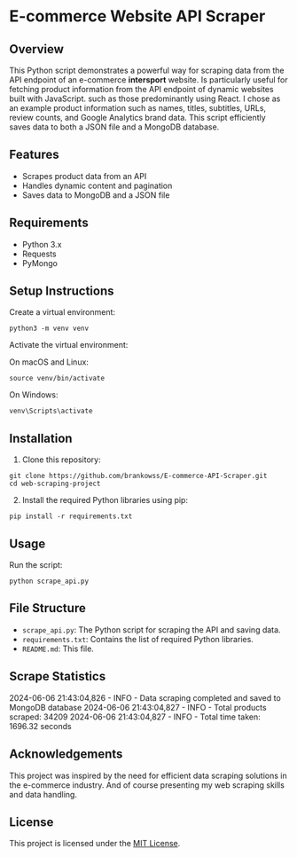# E-commerce Website API Scraper

## Overview

This Python script demonstrates a powerful way for scraping data from the API endpoint of an e-commerce **intersport** website. Is particularly useful for fetching product information from the API endpoint of dynamic websites built with JavaScript. such as those predominantly using React. I chose as an example product information such as names, titles, subtitles, URLs, review counts, and Google Analytics brand data. This script efficiently saves data to both a JSON file and a MongoDB database.

## Features

- Scrapes product data from an API
- Handles dynamic content and pagination
- Saves data to MongoDB and a JSON file

## Requirements

- Python 3.x
- Requests
- PyMongo

## Setup Instructions

Create a virtual environment:
```
python3 -m venv venv
```
Activate the virtual environment:

On macOS and Linux:
```
source venv/bin/activate
```
On Windows:
```
venv\Scripts\activate
```

## Installation

1. Clone this repository:
```
git clone https://github.com/brankowss/E-commerce-API-Scraper.git
cd web-scraping-project
```

2. Install the required Python libraries using pip:
```
pip install -r requirements.txt
```

## Usage

Run the script:

```
python scrape_api.py
```

## File Structure

- `scrape_api.py`: The Python script for scraping the API and saving data.
- `requirements.txt`: Contains the list of required Python libraries.
- `README.md`: This file.

## Scrape Statistics

2024-06-06 21:43:04,826 - INFO - Data scraping completed and saved to MongoDB database
2024-06-06 21:43:04,827 - INFO - Total products scraped: 34209
2024-06-06 21:43:04,827 - INFO - Total time taken: 1696.32 seconds

## Acknowledgements

This project was inspired by the need for efficient data scraping solutions in the e-commerce industry. And of course presenting my web scraping skills and data handling.

## License

This project is licensed under the [MIT License](LICENSE).





